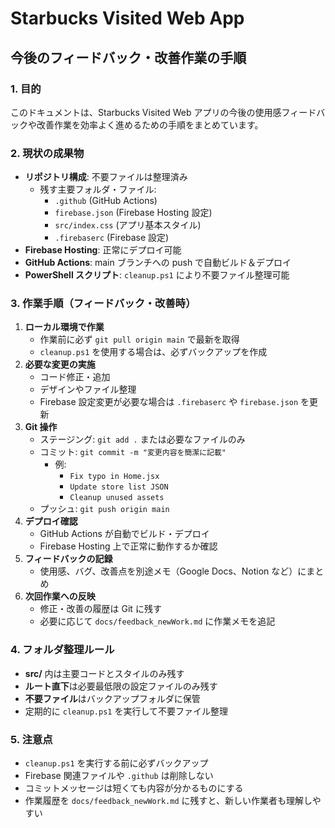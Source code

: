 # Starbucks Visited Web App
## 今後のフィードバック・改善作業の手順

### 1. 目的
このドキュメントは、Starbucks Visited Web アプリの今後の使用感フィードバックや改善作業を効率よく進めるための手順をまとめています。

### 2. 現状の成果物
- **リポジトリ構成**: 不要ファイルは整理済み
  - 残す主要フォルダ・ファイル:
    - `.github` (GitHub Actions)
    - `firebase.json` (Firebase Hosting 設定)
    - `src/index.css` (アプリ基本スタイル)
    - `.firebaserc` (Firebase 設定)
- **Firebase Hosting**: 正常にデプロイ可能
- **GitHub Actions**: main ブランチへの push で自動ビルド＆デプロイ
- **PowerShell スクリプト**: `cleanup.ps1` により不要ファイル整理可能

### 3. 作業手順（フィードバック・改善時）
1. **ローカル環境で作業**
   - 作業前に必ず `git pull origin main` で最新を取得
   - `cleanup.ps1` を使用する場合は、必ずバックアップを作成
2. **必要な変更の実施**
   - コード修正・追加
   - デザインやファイル整理
   - Firebase 設定変更が必要な場合は `.firebaserc` や `firebase.json` を更新
3. **Git 操作**
   - ステージング: `git add .` または必要なファイルのみ
   - コミット: `git commit -m "変更内容を簡潔に記載"`
     - 例:
       - `Fix typo in Home.jsx`
       - `Update store list JSON`
       - `Cleanup unused assets`
   - プッシュ: `git push origin main`
4. **デプロイ確認**
   - GitHub Actions が自動でビルド・デプロイ
   - Firebase Hosting 上で正常に動作するか確認
5. **フィードバックの記録**
   - 使用感、バグ、改善点を別途メモ（Google Docs、Notion など）にまとめ
6. **次回作業への反映**
   - 修正・改善の履歴は Git に残す
   - 必要に応じて `docs/feedback_newWork.md` に作業メモを追記

### 4. フォルダ整理ルール
- **src/** 内は主要コードとスタイルのみ残す
- **ルート直下**は必要最低限の設定ファイルのみ残す
- **不要ファイル**はバックアップフォルダに保管
- 定期的に `cleanup.ps1` を実行して不要ファイル整理

### 5. 注意点
- `cleanup.ps1` を実行する前に必ずバックアップ
- Firebase 関連ファイルや `.github` は削除しない
- コミットメッセージは短くても内容が分かるものにする
- 作業履歴を `docs/feedback_newWork.md` に残すと、新しい作業者も理解しやすい

